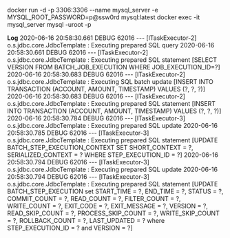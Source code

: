 

docker run -d -p 3306:3306 --name mysql_server -e MYSQL_ROOT_PASSWORD=p@ssw0rd mysql:latest
docker exec -it mysql_server mysql -uroot -p

**Log**
2020-06-16 20:58:30.661 DEBUG 62016 --- [lTaskExecutor-2] o.s.jdbc.core.JdbcTemplate               : Executing prepared SQL query
2020-06-16 20:58:30.661 DEBUG 62016 --- [lTaskExecutor-2] o.s.jdbc.core.JdbcTemplate               : Executing prepared SQL statement [SELECT VERSION FROM BATCH_JOB_EXECUTION WHERE JOB_EXECUTION_ID=?]
2020-06-16 20:58:30.683 DEBUG 62016 --- [lTaskExecutor-2] o.s.jdbc.core.JdbcTemplate               : Executing SQL batch update [INSERT INTO TRANSACTION (ACCOUNT, AMOUNT, TIMESTAMP) VALUES (?, ?, ?)]
2020-06-16 20:58:30.683 DEBUG 62016 --- [lTaskExecutor-2] o.s.jdbc.core.JdbcTemplate               : Executing prepared SQL statement [INSERT INTO TRANSACTION (ACCOUNT, AMOUNT, TIMESTAMP) VALUES (?, ?, ?)]
2020-06-16 20:58:30.784 DEBUG 62016 --- [lTaskExecutor-3] o.s.jdbc.core.JdbcTemplate               : Executing prepared SQL update
2020-06-16 20:58:30.785 DEBUG 62016 --- [lTaskExecutor-3] o.s.jdbc.core.JdbcTemplate               : Executing prepared SQL statement [UPDATE BATCH_STEP_EXECUTION_CONTEXT SET SHORT_CONTEXT = ?, SERIALIZED_CONTEXT = ? WHERE STEP_EXECUTION_ID = ?]
2020-06-16 20:58:30.794 DEBUG 62016 --- [lTaskExecutor-3] o.s.jdbc.core.JdbcTemplate               : Executing prepared SQL update
2020-06-16 20:58:30.794 DEBUG 62016 --- [lTaskExecutor-3] o.s.jdbc.core.JdbcTemplate               : Executing prepared SQL statement [UPDATE BATCH_STEP_EXECUTION set START_TIME = ?, END_TIME = ?, STATUS = ?, COMMIT_COUNT = ?, READ_COUNT = ?, FILTER_COUNT = ?, WRITE_COUNT = ?, EXIT_CODE = ?, EXIT_MESSAGE = ?, VERSION = ?, READ_SKIP_COUNT = ?, PROCESS_SKIP_COUNT = ?, WRITE_SKIP_COUNT = ?, ROLLBACK_COUNT = ?, LAST_UPDATED = ? where STEP_EXECUTION_ID = ? and VERSION = ?]